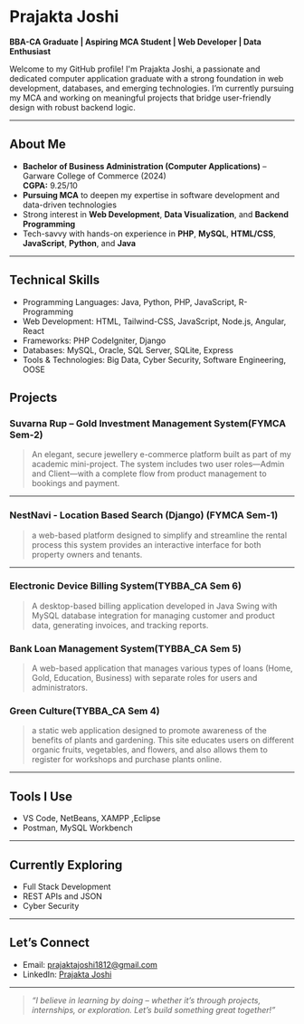 #  Prajakta Joshi

**BBA-CA Graduate | Aspiring MCA Student | Web Developer | Data Enthusiast**

Welcome to my GitHub profile! I'm Prajakta Joshi, a passionate and dedicated computer application graduate with a strong foundation in web development, databases, and emerging technologies. 
I’m currently pursuing my MCA and working on meaningful projects that bridge user-friendly design with robust backend logic.

---

##  About Me

-  **Bachelor of Business Administration (Computer Applications)** – Garware College of Commerce (2024)  
  **CGPA:** 9.25/10  
-  **Pursuing MCA** to deepen my expertise in software development and data-driven technologies
-  Strong interest in **Web Development**, **Data Visualization**, and **Backend Programming**
-  Tech-savvy with hands-on experience in **PHP**, **MySQL**, **HTML/CSS**, **JavaScript**, **Python**, and **Java**

---

## Technical Skills

- Programming Languages: Java, Python, PHP, JavaScript, R-Programming
- Web Development: HTML, Tailwind-CSS, JavaScript, Node.js, Angular, React 
- Frameworks: PHP CodeIgniter, Django
- Databases: MySQL, Oracle, SQL Server, SQLite, Express
- Tools & Technologies: Big Data, Cyber Security, Software Engineering, OOSE


## Projects

###  Suvarna Rup – Gold Investment Management System(FYMCA Sem-2)  
> An elegant, secure jewellery e-commerce platform built as part of my academic mini-project. The system includes two user roles—Admin and Client—with a complete flow from product management to bookings and payment.

---
###  NestNavi - Location Based Search (Django) (FYMCA Sem-1)
> a web-based platform designed to simplify and streamline the rental process
> this system provides an interactive interface for both property owners and tenants.

---
### Electronic Device Billing System(TYBBA_CA Sem 6)
> A desktop-based billing application developed in Java Swing with MySQL database integration for managing customer and product data, generating invoices, and tracking reports.

### Bank Loan Management System(TYBBA_CA Sem 5)
> A web-based application that manages various types of loans (Home, Gold, Education, Business) with separate roles for users and administrators.

### Green Culture(TYBBA_CA Sem 4)
> a static web application designed to promote awareness of the benefits of plants and gardening. This site educates users on different organic fruits, vegetables, and flowers, and also allows them to register for workshops and purchase plants online.

---

## Tools I Use

- VS Code, NetBeans, XAMPP ,Eclipse
- Postman, MySQL Workbench

---

## Currently Exploring

- Full Stack Development  
- REST APIs and JSON  
- Cyber Security 


---

##  Let’s Connect

-  Email: prajaktajoshi1812@gmail.com  
-   LinkedIn: [Prajakta Joshi](https://www.linkedin.com/in/prajakta-joshi-1a5002285/)


---

>  *“I believe in learning by doing – whether it’s through projects, internships, or exploration. Let’s build something great together!”*
